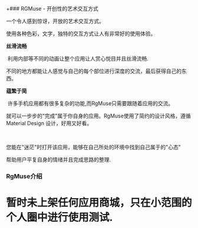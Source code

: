 +### RGMuse - 开创性的艺术交互方式

一个令人感到惊讶，开放的艺术交互方式。

使用各种色彩，文字，独特的交互方式让人有非常好的使用体验。



**丝滑流畅**

​		利用内部等不同的动画让整个应用让人赏心悦目并且丝滑流畅.

​		不同的地方都能让人感觉与自己的每个部位进行深度的交流，最后获得自己的东西。

**蕴繁于简**

​		许多手机应用都有很多复杂的功能,而RgMuse只需要跟随着应用的交流。

​		就可以一步步的"完成"属于你自身的应用。RgMuse使用了简约的设计风格，遵循 Material Design 设计，好用又好看。

​	

您能在"迷茫"时打开该应用，能够在自己所处的环境中找到自己属于的"心态"

帮助用户平复自身的情绪并且完成思路的整理.



### RgMuse介绍

 暂时未上架任何应用商城，只在小范围的个人圈中进行使用测试.
=================================